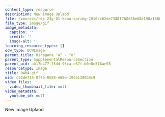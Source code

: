 ```yaml
---
content_type: resource
description: New image Uplaod
file: /courses/res-21g-01-kana-spring-2010/c62de7388f760688e68e190a1380b8c9_0404.gif
file_type: image/gif
image_metadata:
  caption: ''
  credit: ''
  image-alt: ''
learning_resource_types: []
ocw_type: OCWImage
parent_title: Hiragana "a" - "o"
parent_type: SupplementalResourceSection
parent_uid: ab17b477-75dd-95ca-e57f-b0e8c516ae98
resourcetype: Image
title: 0404.gif
uid: c62de738-8f76-0688-e68e-190a1380b8c9
video_files:
  video_thumbnail_file: null
video_metadata:
  youtube_id: null
---
```

New image Uplaod

